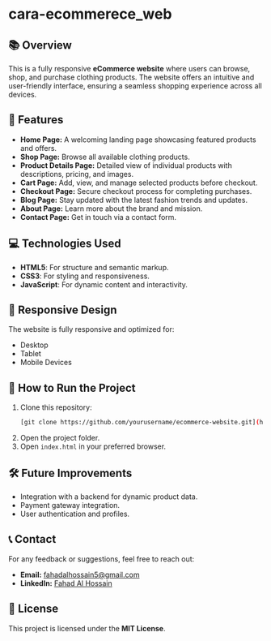 # cara-ecommerece_web

## 📚 **Overview**

This is a fully responsive **eCommerce website** where users can browse, shop, and purchase clothing products. The website offers an intuitive and user-friendly interface, ensuring a seamless shopping experience across all devices.

## 🌟 **Features**

- **Home Page:** A welcoming landing page showcasing featured products and offers.
- **Shop Page:** Browse all available clothing products.
- **Product Details Page:** Detailed view of individual products with descriptions, pricing, and images.
- **Cart Page:** Add, view, and manage selected products before checkout.
- **Checkout Page:** Secure checkout process for completing purchases.
- **Blog Page:** Stay updated with the latest fashion trends and updates.
- **About Page:** Learn more about the brand and mission.
- **Contact Page:** Get in touch via a contact form.

## 💻 **Technologies Used**

- **HTML5**: For structure and semantic markup.
- **CSS3**: For styling and responsiveness.
- **JavaScript**: For dynamic content and interactivity.

## 📱 **Responsive Design**

The website is fully responsive and optimized for:

- Desktop
- Tablet
- Mobile Devices

## 🚀 **How to Run the Project**

1. Clone this repository:
   ```bash
   [git clone https://github.com/yourusername/ecommerce-website.git](https://github.com/FahadAlHossain/ecommerce_web.git)
   ```
2. Open the project folder.
3. Open `index.html` in your preferred browser.

## 🛠️ **Future Improvements**

- Integration with a backend for dynamic product data.
- Payment gateway integration.
- User authentication and profiles.

## 📞 **Contact**

For any feedback or suggestions, feel free to reach out:

- **Email:** [fahadalhossain5@gmail.com](mailto\:fahadalhossain5@gmail.com)
- **LinkedIn:** [Fahad Al Hossain](#_https://www.linkedin.com/in/fahad-al-hossain-1b3120219/)

## 📄 **License**

This project is licensed under the **MIT License**.

